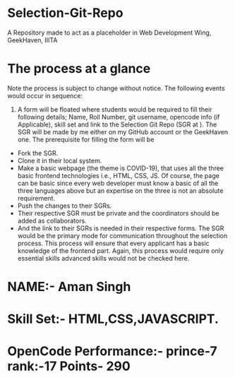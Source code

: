 # Selection-Git-Repo
A Repository made to act as a placeholder in Web Development Wing, GeekHaven, IIITA

# The process at a glance

Note the process is subject to change without notice.
The following events would occur in sequence:
1. A form will be floated where students would be required to fill their following details; Name, Roll Number, git username, opencode info (if Applicable), skill set and link to the Selection Git Repo (SGR at ). The SGR will be made by me either on my GitHub account or the GeekHaven one. The prerequisite for filling the form will be 
-	Fork the SGR.
-	Clone it in their local system.
-	Make a basic webpage (the theme is COVID-19), that uses all the three basic frontend technologies i.e., HTML, CSS, JS. Of course, the page can be basic since every web developer must know a basic of all the three languages above but an expertise on the three is not an absolute requirement.
-	Push the changes to their SGRs.
-	Their respective SGR must be private and the coordinators should be added as collaborators. 
-	And the link to their SGRs is needed in their respective forms.
The SGR would be the primary mode for communication throughout the selection process. This process will ensure that every applicant has a basic knowledge of the frontend part. Again, this process would require only essential skills advanced skills would not be checked here.


# NAME:- Aman Singh
# Skill Set:- HTML,CSS,JAVASCRIPT.
# OpenCode Performance:- prince-7 rank:-17 Points- 290
